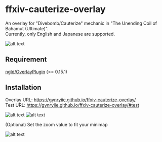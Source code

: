 # ffxiv-cauterize-overlay
An overlay for "Divebomb/Cauterize" mechanic in "The Unending Coil of Bahamut (Ultimate)".  
Currently, only English and Japanese are supported.

![alt text](https://cdn.discordapp.com/attachments/796991884362645505/832624539694268476/mspaint_7EEpQzJyjS.png)
## Requirement
[ngld/OverlayPlugin](https://github.com/ngld/OverlayPlugin/) (>= 0.15.1)

## Installation
Overlay URL: https://gynryiie.github.io/ffxiv-cauterize-overlay/  
Test URL: https://gynryiie.github.io/ffxiv-cauterize-overlay/#test

![alt text](https://cdn.discordapp.com/attachments/796991884362645505/831167049224159272/mspaint_tCUkcc5st8.png)
![alt text](https://cdn.discordapp.com/attachments/796991884362645505/831170984270102528/mspaint_jBlA9Sx5ux.png)

(Optional) Set the zoom value to fit your minimap

![alt text](https://cdn.discordapp.com/attachments/796991884362645505/831171729345871982/mspaint_jvzbmkTXNw.png)
